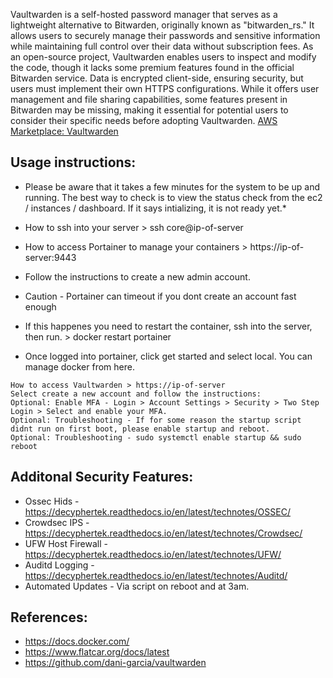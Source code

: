 Vaultwarden is a self-hosted password manager that serves as a lightweight alternative to Bitwarden, originally known as "bitwarden_rs." It allows users to securely manage their passwords and sensitive information while maintaining full control over their data without subscription fees. As an open-source project, Vaultwarden enables users to inspect and modify the code, though it lacks some premium features found in the official Bitwarden service. Data is encrypted client-side, ensuring security, but users must implement their own HTTPS configurations. While it offers user management and file sharing capabilities, some features present in Bitwarden may be missing, making it essential for potential users to consider their specific needs before adopting Vaultwarden. [AWS Marketplace: Vaultwarden ](https://aws.amazon.com/marketplace/pp/prodview-lw5oi2w6y3uyu?sr=0-1&ref_=beagle&applicationId=AWSMPContessa)

Usage instructions:
--------------------

* Please be aware that it takes a few minutes for the system to be up and running.
  The best way to check is to view the status check from the ec2 / instances / dashboard.
  If it says intializing, it is not ready yet.*

* How to ssh into your server > ssh core@ip-of-server
* How to access Portainer to manage your containers > https://ip-of-server:9443 
* Follow the instructions to create a new admin account.
* Caution - Portainer can timeout if you dont create an account fast enough
* If this happenes you need to restart the container, ssh into the server, then run. > docker restart portainer
* Once logged into portainer, click get started and select local. You can manage docker from here.
```
How to access Vaultwarden > https://ip-of-server 
Select create a new account and follow the instructions:
Optional: Enable MFA - Login > Account Settings > Security > Two Step Login > Select and enable your MFA.
Optional: Troubleshooting - If for some reason the startup script didnt run on first boot, please enable startup and reboot.
Optional: Troubleshooting - sudo systemctl enable startup && sudo reboot
```

Additonal Security Features:
----------------------------
* Ossec Hids - https://decyphertek.readthedocs.io/en/latest/technotes/OSSEC/ 
* Crowdsec IPS - https://decyphertek.readthedocs.io/en/latest/technotes/Crowdsec/ 
* UFW Host Firewall - https://decyphertek.readthedocs.io/en/latest/technotes/UFW/ 
* Auditd Logging - https://decyphertek.readthedocs.io/en/latest/technotes/Auditd/ 
* Automated Updates - Via script on reboot and at 3am.

References:
-----------
* https://docs.docker.com/ 
* https://www.flatcar.org/docs/latest 
* https://github.com/dani-garcia/vaultwarden 
